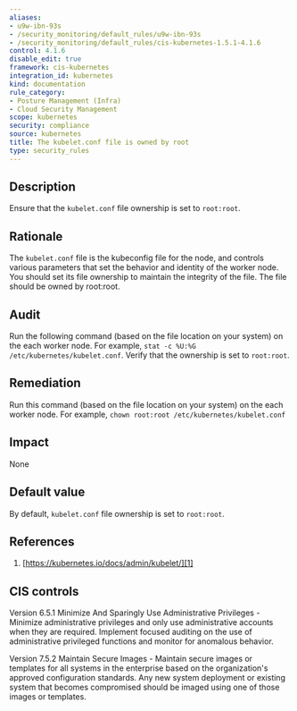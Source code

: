 ```yaml
---
aliases:
- u9w-ibn-93s
- /security_monitoring/default_rules/u9w-ibn-93s
- /security_monitoring/default_rules/cis-kubernetes-1.5.1-4.1.6
control: 4.1.6
disable_edit: true
framework: cis-kubernetes
integration_id: kubernetes
kind: documentation
rule_category:
- Posture Management (Infra)
- Cloud Security Management
scope: kubernetes
security: compliance
source: kubernetes
title: The kubelet.conf file is owned by root
type: security_rules
---
```


## Description

Ensure that the `kubelet.conf` file ownership is set to `root:root`.

## Rationale

The `kubelet.conf` file is the kubeconfig file for the node, and controls various parameters that set the behavior and identity of the worker node. You should set its file ownership to maintain the integrity of the file. The file should be owned by root:root.

## Audit

Run the following command (based on the file location on your system) on the each worker node. For example, `stat -c %U:%G /etc/kubernetes/kubelet.conf`. Verify that the ownership is set to `root:root`.

## Remediation

Run this command (based on the file location on your system) on the each worker node. For example, `chown root:root /etc/kubernetes/kubelet.conf`

## Impact

None

## Default value

By default, `kubelet.conf` file ownership is set to `root:root`.

## References

1. [https://kubernetes.io/docs/admin/kubelet/][1]

## CIS controls

Version 6.5.1 Minimize And Sparingly Use Administrative Privileges - Minimize administrative privileges and only use administrative accounts when they are required. Implement focused auditing on the use of administrative privileged functions and monitor for anomalous behavior.

Version 7.5.2 Maintain Secure Images - Maintain secure images or templates for all systems in the enterprise based on the organization's approved configuration standards. Any new system deployment or existing system that becomes compromised should be imaged using one of those images or templates.

[1]: https://kubernetes.io/docs/admin/kubelet/
